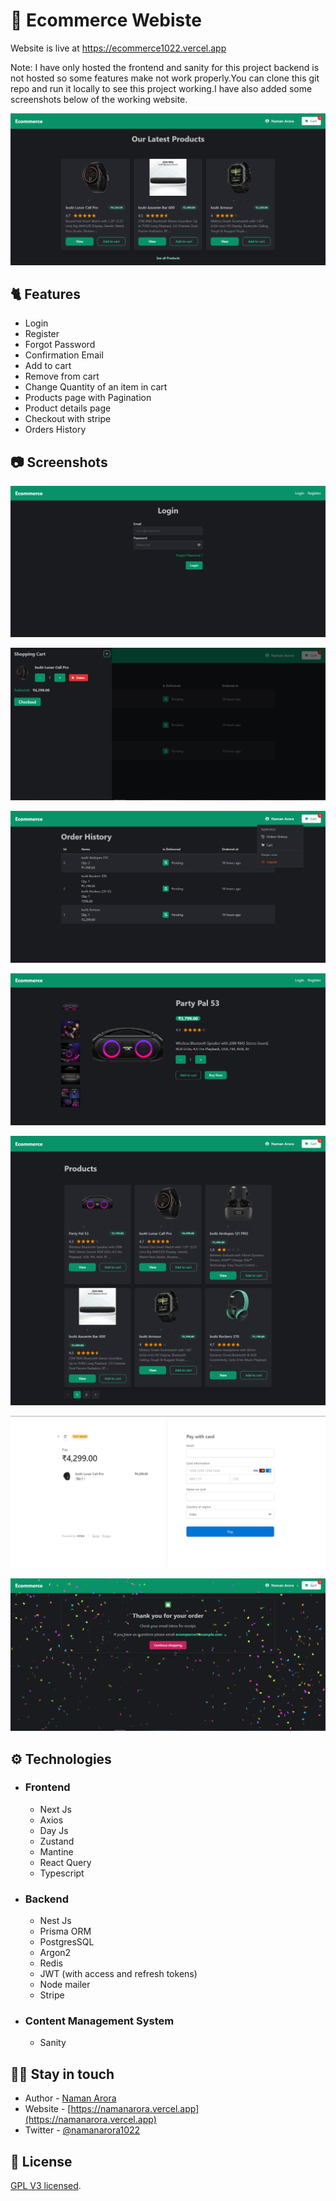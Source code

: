 # 🛒 Ecommerce Webiste

Website is live at https://ecommerce1022.vercel.app

Note: I have only hosted the frontend and sanity for this project backend is not hosted so some features make not work properly.You can clone this git repo and run it locally to see this project working.I have also added some screenshots below of the working website.

![Home](./assets/home.png)

## 🐈 Features

-   Login
-   Register
-   Forgot Password
-   Confirmation Email
-   Add to cart
-   Remove from cart
-   Change Quantity of an item in cart
-   Products page with Pagination
-   Product details page
-   Checkout with stripe
-   Orders History

## 📷 Screenshots

![Image](./assets/login.png)

![Image](./assets/cart.png)

![Image](./assets/orders.png)

![Image](./assets/product_details.png)

![Image](./assets/products.png)

![Image](./assets/stripe.png)

![Image](./assets/success.png)

## ⚙ Technologies

-   ### Frontend
    -   Next Js
    -   Axios
    -   Day Js
    -   Zustand
    -   Mantine
    -   React Query
    -   Typescript
-   ### Backend
    -   Nest Js
    -   Prisma ORM
    -   PostgresSQL
    -   Argon2
    -   Redis
    -   JWT (with access and refresh tokens)
    -   Node mailer
    -   Stripe
-   ### Content Management System
    -   Sanity

## 🙋‍♂️ Stay in touch

-   Author - [Naman Arora](https://namanarora.vercel.app)
-   Website - [https://namanarora.vercel.app](https://namanarora.vercel.app)
-   Twitter - [@namanarora1022](https://twitter.com/namanarora1022)

## 📝 License

[GPL V3 licensed](LICENSE).
